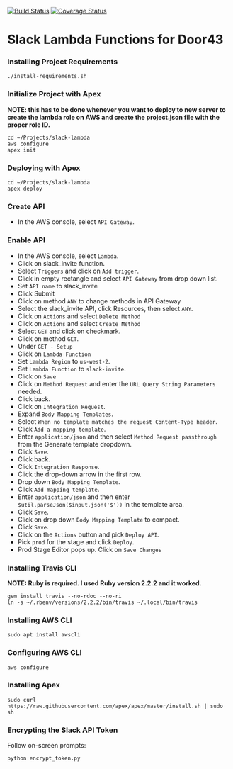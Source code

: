 [![Build Status](https://travis-ci.org/unfoldingWord-dev/slack-lambda.svg)](https://travis-ci.org/unfoldingWord-dev/slack-lambda) [![Coverage Status](https://coveralls.io/repos/github/unfoldingWord-dev/slack-lambda/badge.svg?v=1)](https://coveralls.io/github/unfoldingWord-dev/slack-lambda)

# Slack Lambda Functions for Door43

### Installing Project Requirements

    ./install-requirements.sh
    
### Initialize Project with Apex
__NOTE: this has to be done whenever you want to deploy to new server to create the lambda role on AWS and create the project.json file with the proper role ID.__

    cd ~/Projects/slack-lambda
    aws configure
    apex init

### Deploying with Apex

    cd ~/Projects/slack-lambda
    apex deploy

### Create API
* In the AWS console, select `API Gateway`.


### Enable API

* In the AWS console, select `Lambda`.
* Click on slack_invite function.
* Select `Triggers` and click on `Add trigger`.
* Click in empty rectangle and select `API Gateway` from drop down list.
* Set `API name` to slack_invite
* Click Submit
* Click on method `ANY` to change methods in API Gateway
* Select the slack_invite API, click Resources, then select `ANY`.
* Click on `Actions` and select `Delete Method`
* Click on `Actions` and select `Create Method`
* Select `GET` and click on checkmark.
* Click on method `GET`.
* Under `GET - Setup`
* Click on `Lambda Function`
* Set `Lambda Region` to `us-west-2`.
* Set `Lambda Function` to `slack-invite`.
* Click on `Save`
* Click on `Method Request` and enter the `URL Query String Parameters` needed.
* Click back.
* Click on `Integration Request`.
* Expand `Body Mapping Templates`.
* Select `When no template matches the request Content-Type header`.
* Click `Add a mapping template`.
* Enter `application/json` and then select `Method Request passthrough` from the Generate template dropdown.
* Click `Save`.
* Click back.
* Click `Integration Response`.
* Click the drop-down arrow in the first row.
* Drop down `Body Mapping Template`.
* Click `Add mapping template`.
* Enter `application/json` and then enter `$util.parseJson($input.json('$'))` in the template area.
* Click `Save`.
* Click on drop down `Body Mapping Template` to compact.
* Click `Save`.
* Click on the `Actions` button and pick `Deploy API`.
* Pick `prod` for the stage and click `Deploy`.
* Prod Stage Editor pops up.  Click on `Save Changes`

### Installing Travis CLI

__NOTE: Ruby is required. I used Ruby version 2.2.2 and it worked.__

    gem install travis --no-rdoc --no-ri
    ln -s ~/.rbenv/versions/2.2.2/bin/travis ~/.local/bin/travis

### Installing AWS CLI

    sudo apt install awscli

### Configuring AWS CLI

    aws configure

### Installing Apex

    sudo curl https://raw.githubusercontent.com/apex/apex/master/install.sh | sudo sh

### Encrypting the Slack API Token

Follow on-screen prompts:

    python encrypt_token.py
